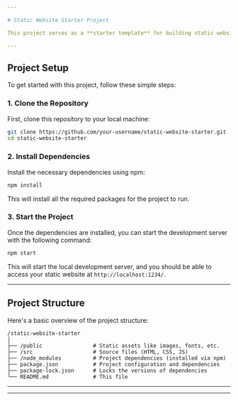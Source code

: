 ```yaml
---

# Static Website Starter Project

This project serves as a **starter template** for building static websites. It is set up using **Node.js 22** and is ready to go for any developer looking to quickly create and test static websites.

---
```


## Project Setup

To get started with this project, follow these simple steps:

### 1. Clone the Repository

First, clone this repository to your local machine:

```bash
git clone https://github.com/your-username/static-website-starter.git
cd static-website-starter
```

### 2. Install Dependencies

Install the necessary dependencies using npm:

```bash
npm install
```

This will install all the required packages for the project to run.

### 3. Start the Project

Once the dependencies are installed, you can start the development server with the following command:

```bash
npm start
```

This will start the local development server, and you should be able to access your static website at `http://localhost:1234/`.

---

## Project Structure

Here's a basic overview of the project structure:

```
/static-website-starter
│
├── /public                # Static assets like images, fonts, etc.
├── /src                   # Source files (HTML, CSS, JS)
├── /node_modules          # Project dependencies (installed via npm)
├── package.json           # Project configuration and dependencies
├── package-lock.json      # Locks the versions of dependencies
└── README.md              # This file
```
---


---
